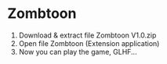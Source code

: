 # Zombtoon

1. Download & extract file Zombtoon V1.0.zip
2. Open file Zombtoon (Extension application)
3. Now you can play the game, GLHF...
